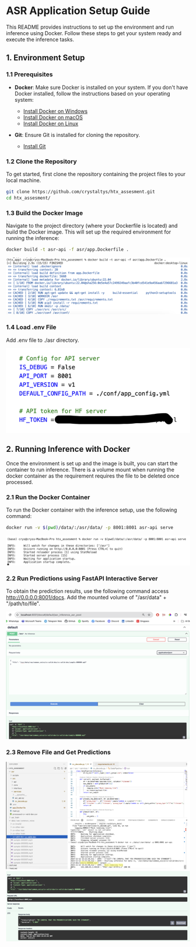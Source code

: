 # ASR Application Setup Guide

This README provides instructions to set up the environment and run inference using Docker. Follow these steps to get your system ready and execute the inference tasks.

## 1. **Environment Setup**

### 1.1 Prerequisites
- **Docker**: Make sure Docker is installed on your system. If you don't have Docker installed, follow the instructions based on your operating system:
  - [Install Docker on Windows](https://docs.docker.com/docker-for-windows/install/)
  - [Install Docker on macOS](https://docs.docker.com/docker-for-mac/install/)
  - [Install Docker on Linux](https://docs.docker.com/install/linux/docker-ce/ubuntu/)

- **Git**: Ensure Git is installed for cloning the repository.
  - [Install Git](https://git-scm.com/book/en/v2/Getting-Started-Installing-Git)

### 1.2 Clone the Repository

To get started, first clone the repository containing the project files to your local machine.

```bash
git clone https://github.com/crystaltys/htx_assesment.git
cd htx_assesment/
```
### 1.3 Build the Docker Image
Navigate to the project directory (where your Dockerfile is located) and build the Docker image. This will set up the required environment for running the inference:

```bash
docker build -t asr-api -f asr/app.Dockerfile .
```
![Docker Build](./images/docker_build.png)

### 1.4 Load .env File
Add .env file to ./asr directory.

![.env file](./images/env_file.png)

## 2. **Running Inference with Docker**
Once the environment is set up and the image is built, you can start the container to run inference. There is a volume mount when running the docker container as the requirement requires the file to be deleted once processed. 

### 2.1 Run the Docker Container
To run the Docker container with the inference setup, use the following command:

```bash
docker run -v $(pwd)/data/:/asr/data/ -p 8001:8001 asr-api serve
```
![Docker Run](./images/docker_container.png)

### 2.2 Run Predictions using FastAPI Interactive Server
To obtain the prediction results, use the following command access http://0.0.0.0:8001/docs. Add the mounted volume of "/asr/data" + "/path/to/file".

![FastAPI Interactive Server](./images/post_request.png)

### 2.3 Remove File and Get Predictions

![FastAPI Interactive Server](./images/file_removed.png)
![FastAPI Prediction Results](./images/results.png)


